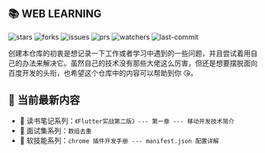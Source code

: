 ## 📚 WEB LEARNING

![stars](https://badgen.net/github/stars/xuan-zai/web-learning/?catch=300) ![forks](https://badgen.net/github/forks/xuan-zai/web-learning/?catch=30) ![issues](https://badgen.net/github/issues/xuan-zai/web-learning/?catch=30) ![prs](https://badgen.net/github/prs/xuan-zai/web-learning/?catch=30) ![watchers](https://badgen.net/github/watchers/xuan-zai/web-learning/?catch=30) ![last-commit](https://badgen.net/github/last-commit/xuan-zai/web-learning/?catch=30)

创建本仓库的初衷是想记录一下工作或者学习中遇到的一些问题，并且尝试着用自己的办法来解决它。虽然自己的技术没有那些大佬这么厉害，但还是想要摆脱面向百度开发的头衔，也希望这个仓库中的内容可以帮助到你 😘。

## 🚀 当前最新内容

- 📖 读书笔记系列：`《Flutter实战第二版》--- 第一章 --- 移动开发技术简介`
- 📝 面试集系列：`数组去重`
- 📝 软技能系列：`chrome 插件开发手册 --- manifest.json 配置详解`
